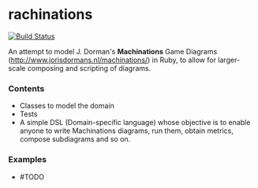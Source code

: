 rachinations
====================
[![Build Status](https://travis-ci.org/queirozfcom/rachinations.svg?branch=master)](https://travis-ci.org/queirozfcom/rachinations)


An attempt to model J. Dorman's **Machinations** Game Diagrams (http://www.jorisdormans.nl/machinations/) in Ruby, to allow for larger-scale composing and scripting of diagrams.

### Contents

- Classes to model the domain
- Tests
- A simple DSL (Domain-specific language) whose objective is to enable anyone to write Machinations diagrams, run them, obtain metrics, compose subdiagrams and so on.

### Examples

- #TODO

